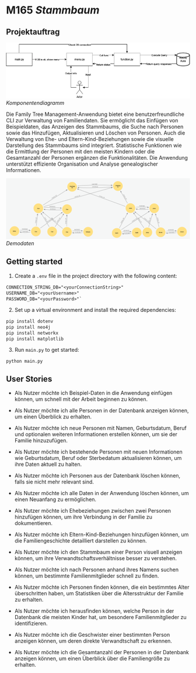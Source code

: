 # M165 *Stammbaum*

## Projektauftrag

![Komponentendiagramm](/Komponentendiagramm.png)
*Komponentendiagramm*

Die Family Tree Management-Anwendung bietet eine benutzerfreundliche CLI zur Verwaltung von Familiendaten. Sie ermöglicht das Einfügen von Beispieldaten, das Anzeigen des Stammbaums, die Suche nach Personen sowie das Hinzufügen, Aktualisieren und Löschen von Personen. Auch die Verwaltung von Ehe- und Eltern-Kind-Beziehungen sowie die visuelle Darstellung des Stammbaums sind integriert. Statistische Funktionen wie die Ermittlung der Personen mit den meisten Kindern oder die Gesamtanzahl der Personen ergänzen die Funktionalitäten. Die Anwendung unterstützt effiziente Organisation und Analyse genealogischer Informationen.

![Demodaten](/demoData.png)
*Demodaten*

## Getting started

1. Create a `.env` file in the project directory with the following content:
```
CONNECTION_STRING_DB="<yourConnectionString>"
USERNAME_DB="<yourUsername>"
PASSWORD_DB="<yourPassword>"`
```
2. Set up a virtual environment and install the required dependencies:
```
pip install dotenv
pip install neo4j
pip install networkx
pip install matplotlib
```
3. Run `main.py` to get started:
```
python main.py
```

## User Stories

- Als Nutzer möchte ich Beispiel-Daten in die Anwendung einfügen können, um schnell mit der Arbeit beginnen zu können.
  
- Als Nutzer möchte ich alle Personen in der Datenbank anzeigen können, um einen Überblick zu erhalten.
  
- Als Nutzer möchte ich neue Personen mit Namen, Geburtsdatum, Beruf und optionalen weiteren Informationen erstellen können, um sie der Familie hinzuzufügen.
  
- Als Nutzer möchte ich bestehende Personen mit neuen Informationen wie Geburtsdatum, Beruf oder Sterbedatum aktualisieren können, um ihre Daten aktuell zu halten.
  
- Als Nutzer möchte ich Personen aus der Datenbank löschen können, falls sie nicht mehr relevant sind.
  
- Als Nutzer möchte ich alle Daten in der Anwendung löschen können, um einen Neuanfang zu ermöglichen.
  
- Als Nutzer möchte ich Ehebeziehungen zwischen zwei Personen hinzufügen können, um ihre Verbindung in der Familie zu dokumentieren.
  
- Als Nutzer möchte ich Eltern-Kind-Beziehungen hinzufügen können, um die Familiengeschichte detailliert darstellen zu können.
  
- Als Nutzer möchte ich den Stammbaum einer Person visuell anzeigen können, um ihre Verwandtschaftsverhältnisse besser zu verstehen.
  
- Als Nutzer möchte ich nach Personen anhand ihres Namens suchen können, um bestimmte Familienmitglieder schnell zu finden.
  
- Als Nutzer möchte ich Personen finden können, die ein bestimmtes Alter überschritten haben, um Statistiken über die Altersstruktur der Familie zu erhalten.
  
- Als Nutzer möchte ich herausfinden können, welche Person in der Datenbank die meisten Kinder hat, um besondere Familienmitglieder zu identifizieren.
  
- Als Nutzer möchte ich die Geschwister einer bestimmten Person anzeigen können, um deren direkte Verwandtschaft zu erkennen.
  
- Als Nutzer möchte ich die Gesamtanzahl der Personen in der Datenbank anzeigen können, um einen Überblick über die Familiengröße zu erhalten.
